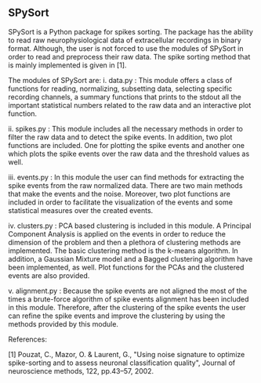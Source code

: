 SPySort
-------

SPySort is a Python package for spikes sorting. The package has the ability to
read raw neurophysiological data of extracellular recordings in binary format. 
Although, the user is not forced to use the modules of SPySort in order to read
and preprocess their raw data. The spike sorting method that is mainly
implemented is given in [1]. 

The modules of SPySort are:
i. data.py : This module offers a class of functions for reading,
normalizing, subsetting data, selecting specific recording channels, a summary
functions that prints to the stdout all the important statistical numbers
related to the raw data and an interactive plot function. 

ii. spikes.py : This module includes all the necessary methods in order
to filter the raw data and to detect the spike events. In addition, two plot
functions are included. One for plotting the spike events and another one which
plots the spike events over the raw data and the threshold values as well. 

iii. events.py : In this module the user can find methods for extracting the 
spike events from the raw normalized data. There are two main methods that make 
the events and the noise. Moreover, two plot functions are included in order to
facilitate the visualization of the events and some statistical measures over
the created events. 

iv. clusters.py : PCA based clustering is included in this module. A Principal
Component Analysis is applied on the events in order to reduce the dimension of
the problem and then a plethora of clustering methods are implemented. The
basic clustering method is the k-means algorithm. In addition, a Gaussian
Mixture model and a Bagged clustering algorithm have been implemented, as well.
Plot functions for the PCAs and the clustered events are also provided. 

v. alignment.py : Because the spike events are not aligned the most of the times
a brute-force algorithm of spike events alignment has been included in this
module. Therefore, after the clustering of the spike events the user can refine
the spike events and improve the clustering by using the methods provided by
this module. 


References:

[1] Pouzat, C., Mazor, O. & Laurent, G., "Using noise signature to optimize 
spike-sorting and to assess neuronal classification quality", Journal of 
neuroscience methods, 122, pp.43–57, 2002.
